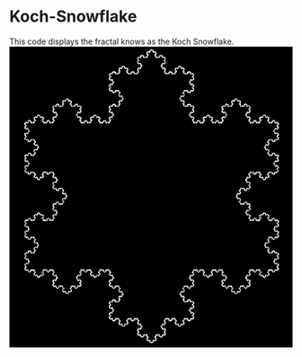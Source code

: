 # Koch-Snowflake
This code displays the fractal knows as the Koch Snowflake.
![alt text](https://github.com/Gainsboroow/Koch-Snowflake/blob/master/Koch%20Snowflake.PNG)
